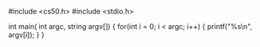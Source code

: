 #include <cs50.h>
#include <stdio.h>

int main( int argc, string argv[])
{
  for(int i = 0; i < argc; i++)
  {
    printf("%s\n", argv[i]);
  }
}
